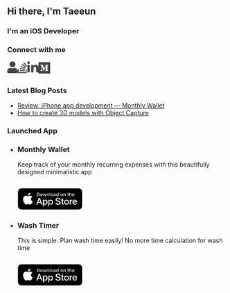 ## Hi there, I'm Taeeun

### I'm an iOS Developer
### Connect with me

[<img align="left" alt="portfolio" width="24px" src="icon/user-solid.svg" />][portfolio]
[<img align="left" alt="stackoverflow" width="22px" src="icon/stack-overflow-brands.svg" />][stackoverflow]
[<img align="left" alt="linkedin" width="26px" src="icon/linkedin-in-brands.svg" />][linkedin]
[<img align="left" alt="medium" width="27px" src="icon/medium-brands.svg" />][medium]

<br />
<br />

### Latest Blog Posts

- [Review: iPhone app development — Monthly Wallet](https://taeeun-kim.medium.com/review-iphone-app-development-monthly-wallet-7f34d9f524ef)
- [How to create 3D models with Object Capture](https://taeeun-kim.medium.com/how-to-create-3d-models-with-object-capture-9b3d1226bd10)

### Launched App

- ### Monthly Wallet

  Keep track of your monthly recurring expenses with this beautifully designed minimalistic app

  [<img alt="Swift" width="150" src="icon/Download_on_the_App_Store_Badge_US-UK_RGB_blk_092917.svg" style="border-radius: 3px; margin-top: 15px;"/>][monthlyWallet]

- ### Wash Timer

  This is simple. Plan wash time easily! No more time calculation for wash time

  [<img alt="Swift" width="150" src="icon/Download_on_the_App_Store_Badge_US-UK_RGB_blk_092917.svg" style="border-radius: 3px; margin-top: 15px;"/>][washTimer]

[portfolio]: https://taeeun-kim.github.io/Portfolio/
[stackoverflow]: https://stackoverflow.com/users/15603993/taeeun-kim
[linkedin]: https://www.linkedin.com/in/taeeun-kim-a468b0219/
[medium]: https://taeeun-kim.medium.com
[monthlyWallet]: https://apps.apple.com/de/app/monthly-wallet/id1580920572
[washTimer]: https://apps.apple.com/app/wash-timer/id1627288865

<!-- https://fontawesome.com/license -->
